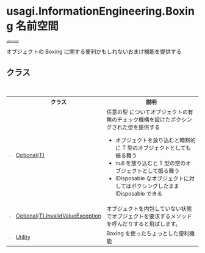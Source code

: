 # usagi.InformationEngineering.Boxing 名前空間

<div style="font-size:30%"><a href="https://github.com/usagi/usagi.cs/blob/master/docs/Home.md">≪Back to Home</a></div> 

オブジェクトの Boxing に関する便利かもしれないおまけ機能を提供する


## クラス
&nbsp;<table><tr><th></th><th>クラス</th><th>説明</th></tr><tr><td>![Public クラス](media/pubclass.gif "Public クラス")</td><td><a href="T_usagi_InformationEngineering_Boxing_Optional_1.md">Optional(T)</a></td><td>
任意の型<T> についてオブジェクトの有無のチェック機構を設けたボクシングされた型を提供する
&nbsp;<ul><li>オブジェクトを放り込むと暗黙的に T 型のオブジェクトとしても振る舞う</li><li>null を放り込むと T 型の空のオブジェクトとして振る舞う</li><li>IDisposable なオブジェクトに対してはボクシングしたまま IDisposable できる</li></ul></td></tr><tr><td>![Public クラス](media/pubclass.gif "Public クラス")</td><td><a href="T_usagi_InformationEngineering_Boxing_Optional_1_InvalidValueException.md">Optional(T).InvalidValueException</a></td><td>
オブジェクトを内包していない状態でオブジェクトを要求するメソッドを呼んだりすると飛ばします。</td></tr><tr><td>![Public クラス](media/pubclass.gif "Public クラス")</td><td><a href="T_usagi_InformationEngineering_Boxing_Utility.md">Utility</a></td><td>
Boxing を使ったちょっとした便利機能</td></tr></table>&nbsp;
